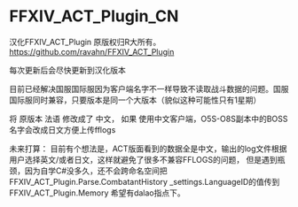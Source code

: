 # FFXIV_ACT_Plugin_CN
汉化FFXIV_ACT_Plugin
原版权归R大所有。https://github.com/ravahn/FFXIV_ACT_Plugin

每次更新后会尽快更新到汉化版本


目前已经解决国服国际服因为客户端名字不一样导致不读取战斗数据的问题。国服国际服同时兼容，只要版本是同一个大版本（貌似这种可能性只有1星期）

将 原版本 法语 修改成了 中文， 如果 使用中文客户端，O5S-O8S副本中的BOSS名字会改成日文方便上传fflogs
 
 
未来打算：
目前有个想法是，ACT版面看到的数据全是中文，输出的log文件根据用户选择英文/或者日文，这样就避免了很多不兼容FFLOGS的问题，
但是遇到瓶颈，因为自学C#没多久，还不会跨命名空间把  FFXIV_ACT_Plugin.Parse.CombatantHistory _settings.LanguageID的值传到FFXIV_ACT_Plugin.Memory
希望有dalao指点下。

